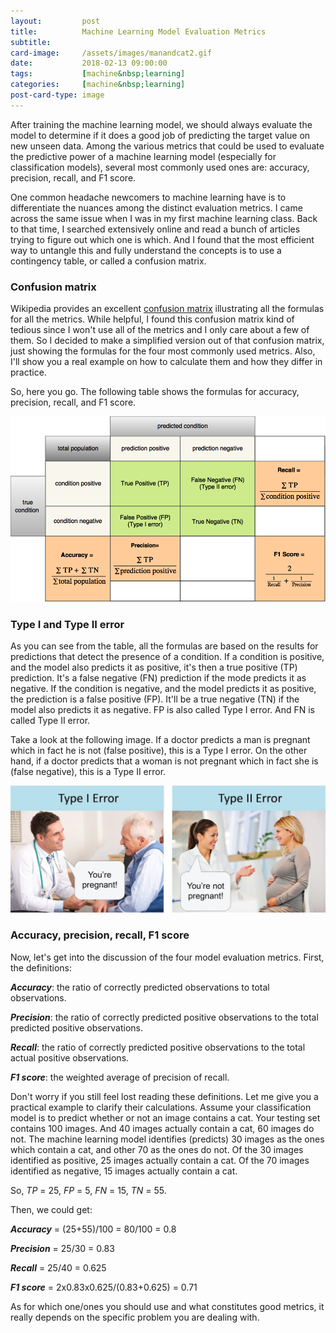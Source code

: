 ```yaml
---
layout:         post
title:          Machine Learning Model Evaluation Metrics
subtitle:
card-image:     /assets/images/manandcat2.gif
date:           2018-02-13 09:00:00
tags:           [machine&nbsp;learning]
categories:     [machine&nbsp;learning]
post-card-type: image
---
```


After training the machine learning model, we should always evaluate the model to determine if it does a good job of predicting the target value on new unseen data. Among the various metrics that could be used to evaluate the predictive power of a machine learning model (especially for classification models), several most commonly used ones are: accuracy, precision, recall, and F1 score.

One common headache newcomers to machine learning have is to differentiate the nuances among the distinct evaluation metrics. I came across the same issue when I was in my first machine learning class. Back to that time, I searched extensively online and read a bunch of articles trying to figure out which one is which. And I found that the most efficient way to untangle this and fully understand the concepts is to use a contingency table, or called a confusion matrix.

### Confusion matrix

Wikipedia provides an excellent [<u>confusion matrix</u>](https://en.wikipedia.org/wiki/Confusion_matrix) illustrating all the formulas for all the metrics. While helpful, I found this confusion matrix kind of tedious since I won't use all of the metrics and I only care about a few of them. So I decided to make a simplified version out of that confusion matrix, just showing the formulas for the four most commonly used metrics. Also, I'll show you a real example on how to calculate them and how they differ in practice.

So, here you go. The following table shows the formulas for accuracy, precision, recall, and F1 score.

![confusion matrix](/assets/images/confusion_matrix.png)

### Type I and Type II error

As you can see from the table, all the formulas are based on the results for predictions that detect the presence of a condition. If a condition is positive, and the model also predicts it as positive, it's then a true positive (TP) prediction. It's a false negative (FN) prediction if the mode predicts it as negative. If the condition is negative, and the model predicts it as positive, the prediction is a false positive (FP). It'll be a true negative (TN) if the model also predicts it as negative. FP is also called Type I error. And FN is called Type II error.

Take a look at the following image. If a doctor predicts a man is pregnant which in fact he is not (false positive), this is a Type I error. On the other hand, if a doctor predicts that a woman is not pregnant which in fact she is (false negative), this is a Type II error.

![type i and type ii error](/assets/images/typeiandtypeiierror.jpg)

### Accuracy, precision, recall, F1 score

Now, let's get into the discussion of the four model evaluation metrics. First, the definitions:

**_Accuracy_**: the ratio of correctly predicted observations to total observations.

**_Precision_**: the ratio of correctly predicted positive observations to the total predicted positive observations.

**_Recall_**: the ratio of correctly predicted positive observations to the total actual positive observations.

**_F1 score_**: the weighted average of precision of recall.

Don't worry if you still feel lost reading these definitions. Let me give you a practical example to clarify their calculations. Assume your classification model is to predict whether or not an image contains a cat. Your testing set contains 100 images. And 40 images actually contain a cat, 60 images do not. The machine learning model identifies (predicts) 30 images as the ones which contain a cat, and other 70 as the ones do not. Of the 30 images identified as positive, 25 images actually contain a cat. Of the 70 images identified as negative, 15 images actually contain a cat.

So, _TP_ = 25, _FP_ = 5, _FN_ = 15, _TN_ = 55.

Then, we could get:

**_Accuracy_** = (25+55)/100 = 80/100 = 0.8

**_Precision_** = 25/30 = 0.83

**_Recall_** = 25/40 = 0.625

**_F1 score_** = 2x0.83x0.625/(0.83+0.625) = 0.71

As for which one/ones you should use and what constitutes good metrics, it really depends on the specific problem you are dealing with.
